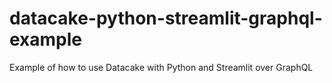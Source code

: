 # datacake-python-streamlit-graphql-example
Example of how to use Datacake with Python and Streamlit over GraphQL
